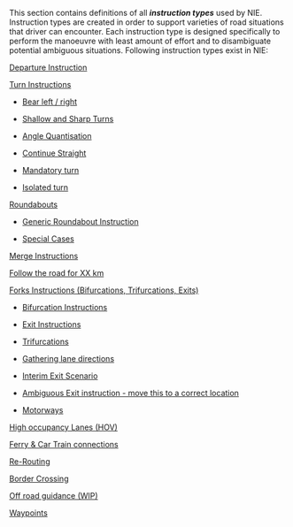This section contains definitions of all _**instruction types**_ used by NIE. Instruction types are created in order to support varieties of road situations that driver can encounter. Each instruction type is designed specifically to perform the manoeuvre with least amount of effort and to disambiguate potential ambiguous situations. Following instruction types exist in NIE:

[Departure Instruction](./Departure%20Instruction/Departure_Instruction.md)

[Turn Instructions](./Turn%20Instructions/Turn_Instructions.md)

* [Bear left / right](https://tomtom.atlassian.net/wiki/spaces/FlaminGO/pages/157690607/Bear+left+right)

* [Shallow and Sharp Turns](./Turn%20Instructions/Shallow%20and%20Sharp%20Turns/Shallow_and_Sharp_Turns.md)

* [Angle Quantisation](./Turn%20Instructions/Angles%20Quantisation/Angles_Quantisation.md)

* [Continue Straight](./Turn%20Instructions/Continue%20Straight%20%5BBMWM%5D/Continue_Straight%5BBMWM%5D.md)

* [Mandatory turn](./Turn%20Instructions/Mandatory%20turn/Mandatory_turn.md)

* [Isolated turn](./Turn%20Instructions/Isolated%20turn/Isolated_turn.md)

[Roundabouts](./Roundabouts/Roundabouts.md)

* [Generic Roundabout Instruction](./Roundabouts/Generic%20Roundabout%20Instruction/Generic_Roundabout_Instruction.md)

* [Special Cases](./Roundabouts/Special%20Cases/Special_Cases.md)

[Merge Instructions](./Merge%20Instructions/Merge_Instructions.md)

[Follow the road for XX km](./Follow%20the%20road%20for%20XX%20km/Follow_the_road_for_XX_km.md)

[Forks Instructions (Bifurcations, Trifurcations, Exits)](./Furcations%20-%20%20Bifurcations,%20Trifurcations,%20Exits/Furcations-Bifurcations_Trifurcations_Exits.md)

* [Bifurcation Instructions](./Furcations%20-%20%20Bifurcations,%20Trifurcations,%20Exits/Bifurcation%20Instructions/Bifurcation_Instructions.md)

* [Exit Instructions](./Furcations%20-%20%20Bifurcations,%20Trifurcations,%20Exits/Exit%20Instructions/Exit_Instructions.md)

* [Trifurcations](./Furcations%20-%20%20Bifurcations,%20Trifurcations,%20Exits/Trifurcations/Trifurcations.md)

* [Gathering lane directions](./Furcations%20-%20%20Bifurcations,%20Trifurcations,%20Exits/Gathering%20lane%20directions/Gathering_lane_directions.md)

* [Interim Exit Scenario](./Furcations%20-%20%20Bifurcations,%20Trifurcations,%20Exits/Interim%20Exit%20Scenario/Interim_Exit_Scenario.md)

* [Ambiguous Exit instruction - move this to a correct location](./Furcations%20-%20%20Bifurcations,%20Trifurcations,%20Exits/Ambiguous%20Exit%20instruction%20-%20%20move%20this%20to%20a%20correct%20location/Ambiguous_Exit_instruction_move_this_to_a_correct_location.md)

* [Motorways](./Furcations%20-%20%20Bifurcations,%20Trifurcations,%20Exits/Motorways/Motorways.md)

[High occupancy Lanes (HOV)](./High%20occupancy%20Lanes%20(HOV)/High_occupancy_Lanes(HOV).md)

[Ferry &amp; Car Train connections](./Ferry%20%26%20Car%20Train%20connections/Ferry_%26_Car_Train_connections.md)

[Re-Routing](./Re-Routing/Re_Routing.md)

[Border Crossing](./Border%20Crossing/Border_Crossing.md)

[Off road guidance (WIP)](./Off%20road%20guidance%20(WIP)/Off_road_guidance(WIP).md)

[Waypoints](./Waypoints/Waypoints.md)